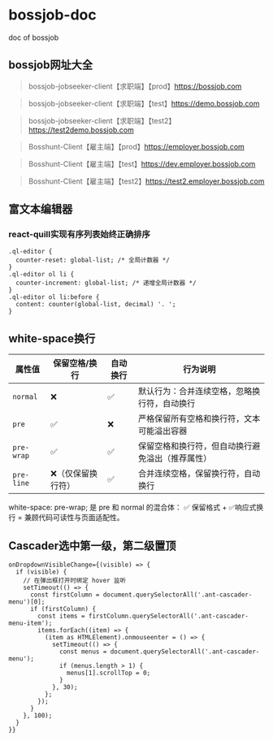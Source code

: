 # bossjob-doc
doc of bossjob

## bossjob网址大全

> bossjob-jobseeker-client【求职端】【prod】https://bossjob.com

> bossjob-jobseeker-client【求职端】【test】https://demo.bossjob.com

> bossjob-jobseeker-client【求职端】【test2】https://test2demo.bossjob.com

> Bosshunt-Client【雇主端】【prod】https://employer.bossjob.com

> Bosshunt-Client【雇主端】【test】https://dev.employer.bossjob.com

> Bosshunt-Client【雇主端】【test2】https://test2.employer.bossjob.com

## 富文本编辑器

### react-quill实现有序列表始终正确排序

```
.ql-editor {
  counter-reset: global-list; /* 全局计数器 */
}
.ql-editor ol li {
  counter-increment: global-list; /* 递增全局计数器 */
}
.ql-editor ol li:before {
  content: counter(global-list, decimal) '. ';
}
```

## white-space换行

| 属性值      | 保留空格/换行      | 自动换行 | 行为说明                                 |
|-------------|-------------------|----------|----------------------------------------|
| `normal`    | ❌                | ✅       | 默认行为：合并连续空格，忽略换行符，自动换行      |
| `pre`       | ✅                | ❌       | 严格保留所有空格和换行符，文本可能溢出容器       |
| `pre-wrap`  | ✅                | ✅       | 保留空格和换行符，但自动换行避免溢出（推荐属性）   |
| `pre-line`  | ❌（仅保留换行符） | ✅       | 合并连续空格，保留换行符，自动换行            |

white-space: pre-wrap; 是 pre 和 normal 的混合体：
✅ ​保留格式 + ✅ ​响应式换行 = 兼顾代码可读性与页面适配性。

## Cascader选中第一级，第二级置顶

```
onDropdownVisibleChange={(visible) => {
  if (visible) {
    // 在弹出框打开时绑定 hover 监听
    setTimeout(() => {
      const firstColumn = document.querySelectorAll('.ant-cascader-menu')[0];
      if (firstColumn) {
        const items = firstColumn.querySelectorAll('.ant-cascader-menu-item');
        items.forEach((item) => {
          (item as HTMLElement).onmouseenter = () => {
            setTimeout(() => {
              const menus = document.querySelectorAll('.ant-cascader-menu');
              if (menus.length > 1) {
                menus[1].scrollTop = 0;
              }
            }, 30);
          };
        });
      }
    }, 100);
  }
}}
```


